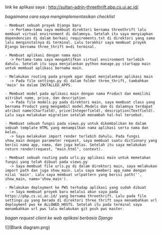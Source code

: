 link ke aplikasi saya : http://sultan-adrin-threethrift.pbp.cs.ui.ac.id/


*bagaimana cara saya mengimplementasikan checklist*

    - Membuat sebuah proyek Django baru
      -> Pertama-tama saya membuat direktori bernama threethrift lalu membuat virtual environment di dalamnya. Setelah itu saya menyiapkan dependencies di dalam berkasi requirements.txt di direktori yang sama lalu menginstalnya di terminal. Lalu terakhir saya membuat proyek Django bernama three_thrift m=di terminal.

    - Membuat aplikasi dengan nama main
      -> Pertama-tama saya mengaktifkan virtual environment terlebih dahulu. Setelah itu saya menjalankan python manage.py startapp main untuk membuat aplikasi bernama main.

    - Melakukan routing pada proyek agar dapat menjalankan aplikasi main
      -> Pada file settings.py di dalam folder three_thrift, tambahkan 'main' ke dalam INSTALLED_APPS.

    - Membuat model pada aplikasi main dengan nama Product dan memiliki aitribut name, price, dan description
      -> Pada file models.py pada direktori main, saya membuat class yang bernama Product yang mengambil model.Models dan di dalamnya terdapat atribut name(Charfield), price(Integerfield), description(Textfield). Lalu saya melakukan migration setelah menambah hal-hal tersebut.

    - Membuat sebuah fungsi pada views.py untuk dikembalikan ke dalam sebuah template HTML yang menampilkan nama aplikasi serta nama dan kelas.
      -> Saya melakukan import render terlebih dahulu. Pada fungsi show_main dengan parameter request, saya membuat suatu dictionary yang berisi nama app, nama, dan juga kelas. Setelah itu saya melakukan return render(request, "main.html", context).

    - Membuat sebuah routing pada urls.py aplikasi main untuk memetakan fungsi yang telah dibuat pada views.py
      -> Saya membuat file urls.py di dalam direktori main, saya melakukan import path dan juga show_main. Lalu saya memberi app_name dengan nilai 'main'. Lalu saya membuat urlpattern yang berisi path('', show_main, name='show_main').

    - Melakukan deployment ke PWS terhadap aplikasi yang sudah dibuat
      -> Saya membuat proyek baru melalui akun saya pada https://pbp.cs.ui.ac.id/ yang bernama threethrift. Lalu pada file settings.py yang berada di direktori three_thrift saya menambahkan url deployment pws ke ALLOWED_HOSTS. Setelah itu pada terminal saya menambahkan url pws lalu melakukan git push pws master.

*bagan request client ke web aplikasi berbasis Django*

![](Blank diagram.png)
